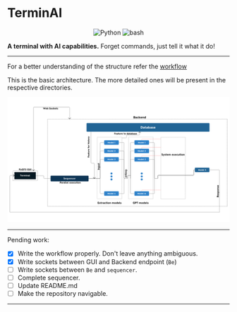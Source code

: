 # TerminAI

<p align="center">
  <img src="https://img.shields.io/badge/Code-Python-informational?style=flat&logo=python&color=blue" alt="Python" />
  <img src="https://img.shields.io/badge/Code-Bash-informational?style=flat&logo=Bash&color=yellow" alt="bash" />
</p>

**A terminal with AI capabilities.** Forget commands, just tell it what it do!

---

For a better understanding of the structure refer the [workflow](./idea/README.md)

This is the basic architecture. The more detailed ones will be present in the respective directories.

![Architecture](./idea/TerminAI.png)

---

Pending work:

- [x] Write the workflow properly. Don't leave anything ambiguous.
- [x] Write sockets between GUI and Backend endpoint (`Be`)
- [ ] Write sockets between `Be` and `sequencer`.
- [ ] Complete sequencer.
- [ ] Update README.md
- [ ] Make the repository navigable.

---
